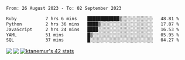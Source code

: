 <!--START_SECTION:waka-->

```txt
From: 26 August 2023 - To: 02 September 2023

Ruby           7 hrs 6 mins    ████████████▒░░░░░░░░░░░░   48.81 %
Python         2 hrs 36 mins   ████▒░░░░░░░░░░░░░░░░░░░░   17.87 %
JavaScript     2 hrs 24 mins   ████░░░░░░░░░░░░░░░░░░░░░   16.53 %
YAML           51 mins         █▒░░░░░░░░░░░░░░░░░░░░░░░   05.95 %
SQL            37 mins         █░░░░░░░░░░░░░░░░░░░░░░░░   04.27 %
```

<!--END_SECTION:waka-->
<a href="https://github.com/anuraghazra/github-readme-stats">
  <img align="left" src="https://github-readme-stats.vercel.app/api?username=Tanesan&count_private=true&show_icons=true" />
<img align="left" src="https://github-readme-stats.vercel.app/api/top-langs/?username=Tanesan" />
</a>

[![ktanemur's 42 stats](https://badge42.vercel.app/api/v2/cl1wslf6s002109l771rng2w8/stats?cursusId=21&coalitionId=62)](https://github.com/JaeSeoKim/badge42)
